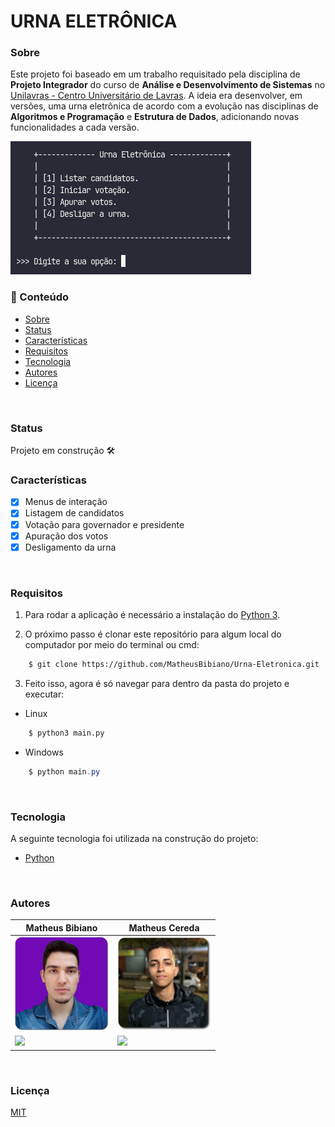 # URNA ELETRÔNICA

### Sobre

Este projeto foi baseado em um trabalho requisitado pela disciplina de **Projeto Integrador** do curso de **Análise e Desenvolvimento de Sistemas** no [Unilavras - Centro Universitário de Lavras](https://unilavras.edu.br/). A ideia era desenvolver, em versões, uma urna eletrônica de acordo com a evolução nas disciplinas de **Algoritmos e Programação** e **Estrutura de Dados**, adicionando novas funcionalidades a cada versão.

<img src="assets/menu.png">
<br/>

### 📌 Conteúdo

* [Sobre](#sobre)
* [Status](#status)
* [Características](#características)
* [Requisitos](#requisitos)
* [Tecnologia](#tecnologia)
* [Autores](#autores)
* [Licença](#licença)
<br/>

### Status

Projeto em construção 🛠️
<br/>

### Características

- [x] Menus de interação
- [x] Listagem de candidatos
- [x] Votação para governador e presidente
- [x] Apuração dos votos
- [x] Desligamento da urna
<br/>

### Requisitos

1. Para rodar a aplicação é necessário a instalação do [Python 3](https://www.python.org/downloads/).

2. O próximo passo é clonar este repositório para algum local do computador
por meio do terminal ou cmd:

```bash
    $ git clone https://github.com/MatheusBibiano/Urna-Eletronica.git
```

3. Feito isso, agora é só navegar para dentro da pasta do projeto e executar:

* Linux
```bash
    $ python3 main.py
```

* Windows
```powershell
    $ python main.py
```
<br/>

### Tecnologia

A seguinte tecnologia foi utilizada na construção do projeto:

- [Python](https://www.python.org/)
<br/>

### Autores

| Matheus Bibiano                                       | Matheus Cereda |
|-------------------------------------------------------|--------------------------------------------------------|
| <img src="assets/author.png" width="150" height="150">| <img src="assets/author2.png" width="150" height="150">|
| [<img src="https://img.shields.io/badge/linkedin-%230077B5.svg?&style=for-the-badge&logo=linkedin&logoColor=white" />](https://www.linkedin.com/in/matheus-bibiano-alves)|[<img src="https://img.shields.io/badge/linkedin-%230077B5.svg?&style=for-the-badge&logo=linkedin&logoColor=white" />](https://www.linkedin.com/in/matheus-henrique-cereda-monteiro-448b78223/)|
<br/>

### Licença

[MIT](https://choosealicense.com/licenses/mit/)
